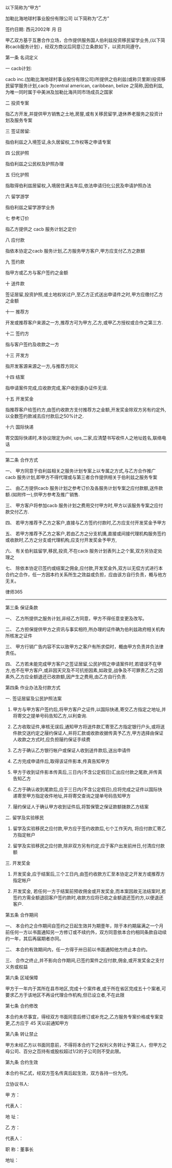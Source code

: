 
 


以下简称为“甲方”

加勒比海地球村事业股份有限公司     以下简称为“乙方”

签约日期: 西元2002年   月    日

甲乙双方基于互惠合作立场，合作提供服务国人伯利兹投资移民留学业务,(以下简称cacb服务计划），经双方商议后同意订立条款如下，以资共同遵守。

第一条 名词定义

一 cacb计划: 

cacb inc.(加勒比海地球村事业股份有限公司)所提供之伯利兹(或称贝里斯)投资移民留学服务计划,cacb 为central american, caribbean, belize 之简称,因伯利兹,为唯一同时属于中美洲及加勒比海共同市场成员之国家

二 投资专案  

指乙方开发,并提供甲方销售之土地,房屋,或有关移民留学,退休养老服务之投资计划及服务专案

三 签证居留: 

指伯利兹之入境签证,永久居留权,工作权等之申请专案

四 公民护照  

指伯利兹之公民权及护照办理

五 归化护照  

指取得伯利兹居留权,入境居住满五年后,依法申请归化公民及申请护照办法

六 留学游学  

指伯利兹之留学游学业务

七 参考订价  

指乙方提供之 cacb 服务计划之定价

八 应付款  

指依本协定之cacb 服务计划,乙方服务甲方客户,甲方应支付乙方之款额

九 签约款  

指甲方或乙方与客户签约之金额

十 送件款  

签证居留,投资护照,或土地权状过户,至乙方正式送出申请件之时,甲方应缴付乙方之金额

十一 推荐方

开发或推荐客户来源之一方,推荐方可为甲方,乙方,或甲乙方授权或合作之第三方. 

十二 签约方  

指与客户签约及收款之一方

十三 开发方

指开发客源来源之一方,与推荐方同义

十四 结案  

指申请案件完成,应收款完成,客户收到委办证件无误. 

十五 开发奖金  

指推荐客户给签约方,由签约收款方支付推荐方之金额,开发奖金除双方另有约定外,以全数签约款减去应付款后之50%计之. 

十六 国际快递

寄交国际快递时,本协议限定为dhl, ups,二家,应清楚书写收件人之地址姓名,联络电话

--------------------------------------------------------------------------------

第二条 合作方式

一、 甲方同意于伯利兹相关之服务计划专案上以专属之方式,与乙方合作推广 cacb 服务计划,即甲方不得代理或与第三者合作提供相关于伯利兹之服务专案

二、 由乙方提供cacb 服务计划之参考订价及各服务计划专案之应付款额,送件款额.(如附件一),供甲方参考及推广销售. 

三、 甲方客户将参加cacb 服务计划之费用交付甲方时,甲方以该服务专案之应付款交付乙方. 

四、 若甲方推荐予乙方之客户,直接与乙方签约付款时,乙方应支付开发奖金予甲方

五、 若甲方推荐予乙方之客户,若由乙方之分支机搆,直接或间接代理机构服务签约或收款时,乙方之分支或代理机构,应支付开发奖金予甲方, 

六、 有关伯利兹留学,移民,投资,不在cacb 服务计划表列上之个案,双方另协定处理之

七、 除依本协定已签约或结案之佣金,应付款,开发奖金外,双方以无偿方式进行本合约之合作，任一方因本约关系所生之效益或负担，应由该方自行负责，概与他方无关。





 
律师365






--------------------------------------------------------------------------------



第三条 保证条款



一、 乙方所提供之服务计划,非经乙方同意，甲方不得任意变更及改写。



二、 乙方担保提供甲方之资讯与事实相符,所办理的证件确为伯利兹政府相关机构所核发之证件



三、 甲方行销广告内容不实以致甲方之客户有所求偿时，概由甲方负责并负法律责任。



四、 乙方若未能完成甲方客户之签证居留,公民护照之申请案件时,若错误不在甲方,也不在甲方客户,或非因天灾及不可抗拒因素,如政变,战争及不可罪责乙方之因素外,乙方应全额退还已收款额,因产生之费用,由乙方自行负责. 



第四条 作业办法及付款方式



一. 签证居留及公民护照法案



1. 甲方与甲方客户签约后,将甲方客户之证件,以国际快递,寄交乙方指定之地址,并将寄交之提单号码告知乙方,以利查询.



2. 乙方收取证件,审核无误后,通知甲方将送件款汇寄至乙方指定银行户头,或将送件款交送约定之屦约保证人,并将汇款或收款收据传真予乙方,甲方选择由保证人收款之方式时,应负担屦约保证手续费 



3. 乙方于确认乙方银行帐户或保证人收到送件款后,送出申请件



4. 乙方完成申请件后,取得该证件影本,传真告知甲方



5. 甲方于收到证件影本传真后,三日内(不含公定假日)汇出应付款之尾款,并传真告知乙方



6. 乙方于确认收到尾款后,应于三日内(不含公定假日),应将完成之证件以国际快递寄至甲方指定收件地址,并将寄交查询之提单号码告知甲方



7.   屦约保证人于确认甲方收到证件后,将暂保管之保证款额拨款乙方结案



二. 留学及实验移民 



1. 留学及实验移民之应付款,甲方应于签约收款后,七个工作天内, 将应付款汇寄乙方指定帐户 



2. 留学及实验移民之应付款,除非双方另有约定,应于客户出发前卅日,付清应付款额



三. 开发奖金 



1. 开发奖金,应于结案后,三个工日内,由签约收款方汇至本协定之开发方或推荐方指定帐户 



2. 开发奖金, 若任何一方于结案前预收佣金或开发奖金,而本案因故无法结案时,若签约方需全额退回客户签约款时,收款方应将已收之金额退还签约方,以便退还客户. 



第五条 合作期间



一、 本合约之合作期间自签约之日起生效并为期壹年，除于本约期届满之一个月前任何一方以书面通知另一方修订或不续约外，双方同意依本合约相同条款自动续约一年，其后再届期者亦同。



二、 本合约有效期间内，任一方得于卅日前以书面通知他方终止本合约。



三、 合作之终止,并不影向合作期间,已签约案件之应付款,佣金,或开发奖金之支付义务或权益



第六条 区域保障



甲方于一年内于其所在县市地区,完成十个案件者,或于所在省区完成五十个案者,可要求乙方于该地区不再设代理合作机构,但已设立者,不在此限



第七条 合约修改 



本合约未尽事宜，得经双方书面同意后修订或补充之,乙方服务专案价格或专案变更,乙方应于 45 天以前通知甲方



第八条 转让禁止



甲方未经乙方以书面同意前，不得将本合约下之权利义务转让予第三人，但甲方之母公司、百分之百持有或股权超过1/2的子公司则不受此限。



第九条 合约生效 



本合约书乙式，经双方签名传真后起生效，双方各持一份为凭。



立协议书人:



甲 方：



代表人：



地 址： 



乙 方：





代表人：



职 称：董事长

地址： 
 


 

 
 
 
 
 
  


  
 

  


  


  
 
 
 
 

